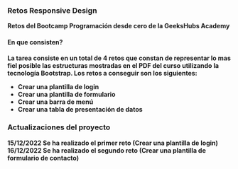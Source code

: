 
### Retos Responsive Design

<b> Retos del Bootcamp Programación desde cero de la GeeksHubs Academy</b>

#### En que consisten?

<b>La tarea consiste en un total de 4 retos que constan de representar lo mas fiel posible las estructuras mostradas en el PDF del curso utilizando la tecnología Bootstrap. Los retos a conseguir son los siguientes:

- Crear una plantilla de login
- Crear una plantilla de formulario
- Crear una barra de menú
- Crear una tabla de presentación de datos
</b>

### Actualizaciones del proyecto

<b>15/12/2022 Se ha realizado el primer reto (Crear una plantilla de login)</b>
<b>16/12/2022 Se ha realizado el segundo reto (Crear una plantilla de formulario de contacto)</b>